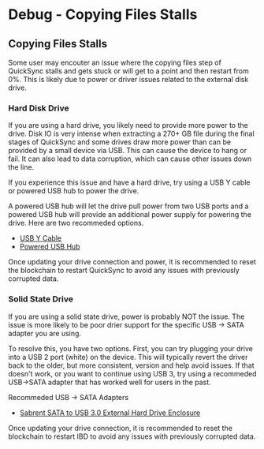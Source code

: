 # Debug - Copying Files Stalls

## Copying Files Stalls

Some user may encouter an issue where the copying files step of QuickSync stalls and gets stuck or will get to a point and then restart from 0%. This is likely due to power or driver issues related to the external disk drive.

### Hard Disk Drive

If you are using a hard drive, you likely need to provide more power to the drive. Disk IO is very intense when extracting a 270+ GB file during the final stages of QuickSync and some drives draw more power than can be provided by a small device via USB. This can cause the device to hang or fail. It can also lead to data corruption, which can cause other issues down the line.

If you experience this issue and have a hard drive, try using a USB Y cable or powered USB hub to power the drive.

A powered USB hub will let the drive pull power from two USB ports and a powered USB hub will provide an additional power supply for powering the drive. Here are two recommeded options.

+ [USB Y Cable](https://www.amazon.com/Micro-B-External-Seagate-Toshiba-Enclosure/dp/B005M0ICG2/)  
+ [Powered USB Hub](https://www.amazon.com/Sabrent-Individual-Switches-Included-HB-UMP3/dp/B00TPMEOYM/)

Once updating your drive connection and power, it is recommended to reset the blockchain to restart QuickSync to avoid any issues with previously corrupted data.

### Solid State Drive

If you are using a solid state drive, power is probably NOT the issue. The issue is more likely to be poor drier support for the specific USB -> SATA adapter you are using.

To resolve this, you have two options. First, you can try plugging your drive into a USB 2 port (white) on the device. This will typically revert the driver back to the older, but more consistent, version and help avoid issues. If that doesn't work, or you want to continue using USB 3, try using a recommeded USB->SATA adapter that has worked well for users in the past.

Recommeded USB -> SATA Adapters

+ [Sabrent SATA to USB 3.0 External Hard Drive Enclosure](https://www.amazon.com/Sabrent-Tool-free-Enclosure-Optimized-EC-UASP/dp/B00OJ3UJ2S/)

Once updating your drive connection, it is recommended to reset the blockchain to restart IBD to avoid any issues with previously corrupted data.